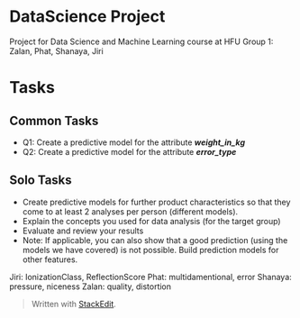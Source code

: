 # DataScience Project
Project for Data Science and Machine Learning course at HFU
Group 1: Zalan, Phat, Shanaya, Jiri
# Tasks
## Common Tasks
- Q1: Create a predictive model for the attribute ***weight_in_kg***
- Q2: Create a predictive model for the attribute ***error_type***
## Solo Tasks
- Create predictive models for further product characteristics so that they come to at least 2 analyses per person (different models). 
- Explain the concepts you used for data analysis (for the target group) 
- Evaluate and review your results 
- Note: If applicable, you can also show that a good prediction (using the models we have covered) is not possible.
Build prediction models for other features.

Jiri: IonizationClass, ReflectionScore
Phat: multidamentional, error
Shanaya: pressure, niceness
Zalan: quality, distortion

> Written with [StackEdit](https://stackedit.io/).
